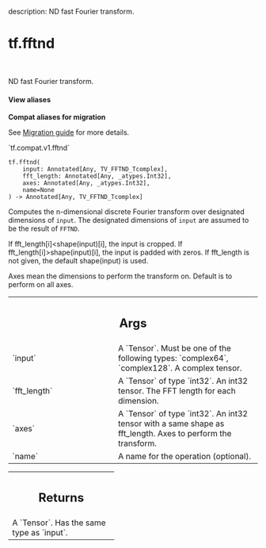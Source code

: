 description: ND fast Fourier transform.

<div itemscope itemtype="http://developers.google.com/ReferenceObject">
<meta itemprop="name" content="tf.fftnd" />
<meta itemprop="path" content="Stable" />
</div>

# tf.fftnd

<!-- Insert buttons and diff -->

<table class="tfo-notebook-buttons tfo-api nocontent" align="left">

</table>



ND fast Fourier transform.


<section class="expandable">
  <h4 class="showalways">View aliases</h4>
  <p>
<b>Compat aliases for migration</b>
<p>See
<a href="https://www.tensorflow.org/guide/migrate">Migration guide</a> for
more details.</p>
<p>`tf.compat.v1.fftnd`</p>
</p>
</section>

<pre class="devsite-click-to-copy prettyprint lang-py tfo-signature-link">
<code>tf.fftnd(
    input: Annotated[Any, TV_FFTND_Tcomplex],
    fft_length: Annotated[Any, _atypes.Int32],
    axes: Annotated[Any, _atypes.Int32],
    name=None
) -> Annotated[Any, TV_FFTND_Tcomplex]
</code></pre>



<!-- Placeholder for "Used in" -->

Computes the n-dimensional discrete Fourier transform over
designated dimensions of `input`. The designated dimensions of
`input` are assumed to be the result of `FFTND`.

If fft_length[i]<shape(input)[i], the input is cropped. If
fft_length[i]>shape(input)[i], the input is padded with zeros. If fft_length
is not given, the default shape(input) is used.

Axes mean the dimensions to perform the transform on. Default is to perform on
all axes.

<!-- Tabular view -->
 <table class="responsive fixed orange">
<colgroup><col width="214px"><col></colgroup>
<tr><th colspan="2"><h2 class="add-link">Args</h2></th></tr>

<tr>
<td>
`input`<a id="input"></a>
</td>
<td>
A `Tensor`. Must be one of the following types: `complex64`, `complex128`.
A complex tensor.
</td>
</tr><tr>
<td>
`fft_length`<a id="fft_length"></a>
</td>
<td>
A `Tensor` of type `int32`.
An int32 tensor. The FFT length for each dimension.
</td>
</tr><tr>
<td>
`axes`<a id="axes"></a>
</td>
<td>
A `Tensor` of type `int32`.
An int32 tensor with a same shape as fft_length. Axes to perform the transform.
</td>
</tr><tr>
<td>
`name`<a id="name"></a>
</td>
<td>
A name for the operation (optional).
</td>
</tr>
</table>



<!-- Tabular view -->
 <table class="responsive fixed orange">
<colgroup><col width="214px"><col></colgroup>
<tr><th colspan="2"><h2 class="add-link">Returns</h2></th></tr>
<tr class="alt">
<td colspan="2">
A `Tensor`. Has the same type as `input`.
</td>
</tr>

</table>

